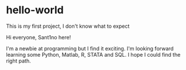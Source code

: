 # hello-world
This is my first project, I don't know what to expect

Hi everyone, Sant1no here!

I'm a newbie at programming but I find it exciting. I'm looking forward learning some Python, Matlab, R, STATA and SQL. I hope I could find the right path.
